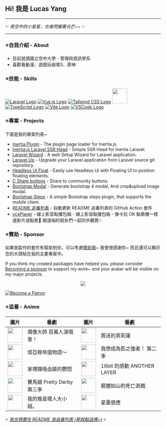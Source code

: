## Hi! 我是 Lucas Yang

---

✨ *夜空中的小星星，也會閃耀著光芒~~* ✨

---

### ⭐自我介紹 - About

* 目前就讀國立空中大學 - 管理與資訊學系
* 喜歡看動漫，遊戲玩崩壞3、原神

### ⭐技能 - Skills

[![Laravel Logo](https://skillicons.dev/icons?i=laravel&theme=light)](https://laravel.com/)
[![Vue.js Logo](https://skillicons.dev/icons?i=vue&theme=light)](https://vuejs.org/)
[![Tailwind CSS Logo](https://skillicons.dev/icons?i=tailwind&theme=light)](https://tailwindcss.com/)
<a href="https://inertiajs.com/"><img src="https://star-note-lucas.vercel.app/images/inertiajs-logo-rounded.svg" width="48" height="48"></a>
[![TypeScript Logo](https://skillicons.dev/icons?i=ts)](https://www.typescriptlang.org/)
[![Vite Logo](https://skillicons.dev/icons?i=vite&theme=light)](https://vitejs.dev/)
[![VSCode Logo](https://skillicons.dev/icons?i=vscode&theme=light)](https://code.visualstudio.com/)

### ⭐專案 - Projects

下面是我的專案列表~

* [Inertia Plugin](https://github.com/ycs77/inertia-plugin) - The plugin page loader for Inertia.js.
* [Inertia.js Laravel SSR Head](https://github.com/ycs77/inertia-laravel-ssr-head) - Simple SSR Head for Inertia Laravel.
* [Laravel Wizard](https://github.com/ycs77/laravel-wizard) - A web Setup Wizard for Laravel application.
* [Laravel Up](https://laravel-up.vercel.app/) - Upgrade your Laravel application from Laravel source git repository.
* [Headless UI Float](https://github.com/ycs77/headlessui-float) - Easily use Headless UI with Floating UI to position floating elements.
* [C Share buttons](https://github.com/ycs77/jquery-plugin-c-share) - Share to community buttons.
* [Bootstrap Modal](https://github.com/ycs77/jquery-plugin-bsModal) - Generate bootstrap 4 modal, And crop&upload image modal.
* [Bootstrap Steps](https://github.com/ycs77/bootstrap-steps) - A simple Bootstrap steps plugin, that supports the mobile client.
* [README 追番列表](https://github.com/ycs77/readme-anime-list) - 自動更新 README 追番列表的 GitHub Action 套件
* [ycsPlayer](https://github.com/ycs77/ycsplayer) - 線上影音點播包廂 - 線上影音點播包廂 - 像卡拉 OK 點歌機一樣選影片或點歌🎵 跟遠端的朋友們一起同步觀賞✨

### ⭐贊助 - Sponsor

如果我製作的套件有幫助到你，可以考慮[贊助我](https://www.patreon.com/ycs77)~ 我會很感謝你~ 而且還可以顯示您的大頭貼在我的主要專案中。

If you think my created packages have helped you, please consider [Becoming a sponsor](https://www.patreon.com/ycs77) to support my work~ and your avatar will be visible on my major projects.

<p align="center">
  <a href="https://www.patreon.com/ycs77">
    <img src="https://cdn.jsdelivr.net/gh/ycs77/static/sponsors.svg"/>
  </a>
</p>

<a href="https://www.patreon.com/ycs77">
  <img src="https://c5.patreon.com/external/logo/become_a_patron_button.png" alt="Become a Patron" />
</a>

<br />

### ⭐追番 - Anime

| 圖片 | 番劇 | 圖片 | 番劇 |
| --- | --- | --- | --- |
| [<img src="https://lain.bgm.tv/r/100/pic/cover/l/bf/a0/309807_927A1.jpg" width="48">](https://lain.bgm.tv/pic/cover/l/bf/a0/309807_927A1.jpg) | 偶像大師 百萬人演唱會！ | [<img src="https://lain.bgm.tv/r/100/pic/cover/l/13/c5/400602_ZI8Y9.jpg" width="48">](https://lain.bgm.tv/pic/cover/l/13/c5/400602_ZI8Y9.jpg) | 葬送的芙莉蓮 |
| [<img src="https://lain.bgm.tv/r/100/pic/cover/l/6a/7c/400114_qXsEN.jpg" width="48">](https://lain.bgm.tv/pic/cover/l/6a/7c/400114_qXsEN.jpg) | 堤亞穆帝國物語～ | [<img src="https://lain.bgm.tv/r/100/pic/cover/l/86/5a/419846_8z02Z.jpg" width="48">](https://lain.bgm.tv/pic/cover/l/86/5a/419846_8z02Z.jpg) | 我想成為影之強者！ 第二季 |
| [<img src="https://lain.bgm.tv/r/100/pic/cover/l/15/35/414214_Q2LdO.jpg" width="48">](https://lain.bgm.tv/pic/cover/l/15/35/414214_Q2LdO.jpg) | 家裡蹲吸血姬的鬱悶 | [<img src="https://lain.bgm.tv/r/100/pic/cover/l/a7/73/413741_dVC7f.jpg" width="48">](https://lain.bgm.tv/pic/cover/l/a7/73/413741_dVC7f.jpg) | 16bit 的感動 ANOTHER LAYER |
| [<img src="https://lain.bgm.tv/r/100/pic/cover/l/c1/30/407332_0I58c.jpg" width="48">](https://lain.bgm.tv/pic/cover/l/c1/30/407332_0I58c.jpg) | 賽馬娘 Pretty Derby 第三季 | [<img src="https://lain.bgm.tv/r/100/pic/cover/l/5a/d5/424892_qRoDK.jpg" width="48">](https://lain.bgm.tv/pic/cover/l/5a/d5/424892_qRoDK.jpg) | 屍體如山的死亡遊戲 |
| [<img src="https://lain.bgm.tv/r/100/pic/cover/l/45/f2/410928_GOG1t.jpg" width="48">](https://lain.bgm.tv/pic/cover/l/45/f2/410928_GOG1t.jpg) | 我的推是壞人大小姐。 | [<img src="https://lain.bgm.tv/r/100/pic/cover/l/e7/be/404115_P7u1Q.jpg" width="48">](https://lain.bgm.tv/pic/cover/l/e7/be/404115_P7u1Q.jpg) | 星靈感應 |

⭐ *[我也想要在 README 放追番列表 (那就點這裡~)](https://github.com/ycs77/readme-anime-list)* ⭐

